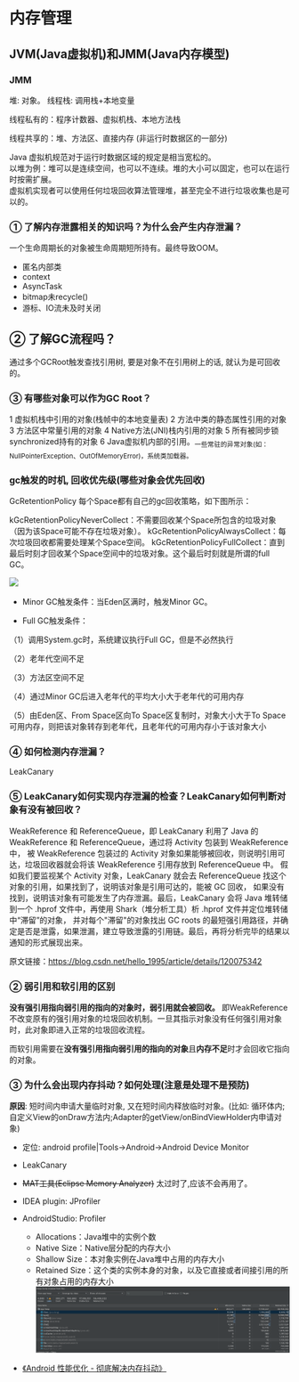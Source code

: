 # 内存管理

## JVM(Java虚拟机)和JMM(Java内存模型)

### JMM

堆: 对象。
线程栈: 调用栈+本地变量

线程私有的：程序计数器、虚拟机栈、本地方法栈

线程共享的：堆、方法区、直接内存 (非运行时数据区的一部分)

Java 虚拟机规范对于运行时数据区域的规定是相当宽松的。  
以堆为例：堆可以是连续空间，也可以不连续。堆的大小可以固定，也可以在运行时按需扩展。    
虚拟机实现者可以使用任何垃圾回收算法管理堆，甚至完全不进行垃圾收集也是可以的。

### ① 了解内存泄露相关的知识吗？为什么会产生内存泄漏？

一个生命周期长的对象被生命周期短所持有。最终导致OOM。

- 匿名内部类
- context
- AsyncTask
- bitmap未recycle()
- 游标、IO流未及时关闭

## ② 了解GC流程吗？

通过多个GCRoot触发查找引用树, 要是对象不在引用树上的话, 就认为是可回收的。

### ③ 有哪些对象可以作为GC Root？

1 虚拟机栈中引用的对象(栈帧中的本地变量表)
2 方法中类的静态属性引用的对象
3 方法区中常量引用的对象
4 Native方法(JNI)栈内引用的对象
5 所有被同步锁synchronized持有的对象
6 Java虚拟机内部的引用。<sub>一些常驻的异常对象(如： NullPointerException、OutOfMemoryError)，系统类加载器。</sub>

### gc触发的时机, 回收优先级(哪些对象会优先回收)

GcRetentionPolicy
每个Space都有自己的gc回收策略，如下图所示：

kGcRetentionPolicyNeverCollect：不需要回收某个Space所包含的垃圾对象（因为该Space可能不存在垃圾对象）。
kGcRetentionPolicyAlwaysCollect：每次垃圾回收都需要处理某个Space空间。
kGcRetentionPolicyFullCollect：直到最后时刻才回收某个Space空间中的垃圾对象。这个最后时刻就是所谓的full GC。

![][art_gc]


- Minor GC触发条件：当Eden区满时，触发Minor GC。

- Full GC触发条件：

（1）调用System.gc时，系统建议执行Full GC，但是不必然执行

（2）老年代空间不足

（3）方法区空间不足

（4）通过Minor GC后进入老年代的平均大小大于老年代的可用内存

（5）由Eden区、From Space区向To Space区复制时，对象大小大于To Space可用内存，则把该对象转存到老年代，且老年代的可用内存小于该对象大小

### ④ 如何检测内存泄漏？

LeakCanary

### ⑤ LeakCanary如何实现内存泄漏的检查？LeakCanary如何判断对象有没有被回收？

WeakReference 和 ReferenceQueue，即 LeakCanary 利用了 Java 的 WeakReference 和 ReferenceQueue，通过将 Activity 包装到 WeakReference 中，
被 WeakReference 包装过的 Activity 对象如果能够被回收，则说明引用可达，垃圾回收器就会将该 WeakReference 引用存放到 ReferenceQueue 中。
假如我们要监视某个 Activity 对象，LeakCanary 就会去 ReferenceQueue 找这个对象的引用，如果找到了，说明该对象是引用可达的，能被 GC 回收，
如果没有找到，说明该对象有可能发生了内存泄漏。最后，LeakCanary 会将 Java 堆转储到一个 .hprof 文件中，再使用 Shark（堆分析工具）析 .hprof 文件并定位堆转储中“滞留”的对象，
并对每个"滞留"的对象找出 GC roots 的最短强引用路径，并确定是否是泄露，如果泄漏，建立导致泄露的引用链。最后，再将分析完毕的结果以通知的形式展现出来。

原文链接：https://blog.csdn.net/hello_1995/article/details/120075342

### ② 弱引用和软引用的区别

**没有强引用指向弱引用的指向的对象时，弱引用就会被回收。**
即WeakReference不改变原有的强引用对象的垃圾回收机制。一旦其指示对象没有任何强引用对象时，此对象即进入正常的垃圾回收流程。

而软引用需要在**没有强引用指向弱引用的指向的对象**且**内存不足**时才会回收它指向的对象。

### ③ 为什么会出现内存抖动？如何处理(注意是处理不是预防)

**原因**: 短时间内申请大量临时对象, 又在短时间内释放临时对象。(比如: 循环体内;
自定义View的onDraw方法内;Adapter的getView/onBindViewHolder内申请对象)

- 定位: android profile|Tools->Android->Android Device Monitor
- LeakCanary
- ~~MAT工具(Eclipse Memory Analyzer)~~ 太过时了,应该不会再用了。
- IDEA plugin: JProfiler
- AndroidStudio: Profiler
  - Allocations：Java堆中的实例个数
  - Native Size：Native层分配的内存大小
  - Shallow Size：本对象实例在Java堆中占用的内存大小
  - Retained Size：这个类的实例本身的对象，以及它直接或者间接引用的所有对象占用的内存大小
![](./art/profiler.png)

- [《Android 性能优化 - 彻底解决内存抖动》](https://juejin.im/post/5a7ff867f265da4e865a6b5b)

[art_gc]: ./art/art_gc.png

[android_gc]: https://juejin.cn/post/6966205309782065159

[深入理解Android ART虚拟机]: https://weread.qq.com/web/reader/3ee32e60717f5af83ee7b37ke3732b703119e3796ae8bea
